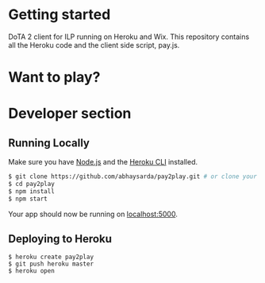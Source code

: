 # Getting started

DoTA 2 client for ILP running on Heroku and Wix. This repository contains all the Heroku code and the client side script, pay.js.


# Want to play?

# Developer section

## Running Locally

Make sure you have [Node.js](http://nodejs.org/) and the [Heroku CLI](https://cli.heroku.com/) installed.

```sh
$ git clone https://github.com/abhaysarda/pay2play.git # or clone your own fork
$ cd pay2play
$ npm install
$ npm start
```

Your app should now be running on [localhost:5000](http://localhost:5000/).

## Deploying to Heroku

```
$ heroku create pay2play
$ git push heroku master
$ heroku open
```
